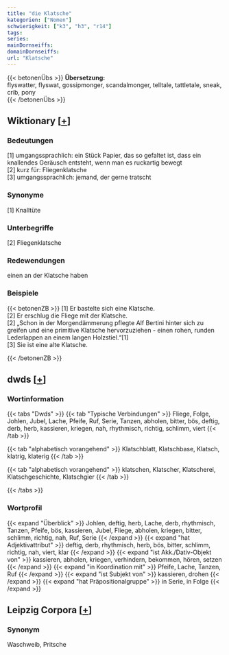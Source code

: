 ```yaml
---
title: "die Klatsche"
kategorien: ["Nomen"]
schwierigkeit: ["k3", "h3", "r14"]
tags:
series:
mainDornseiffs:
domainDornseiffs:
url: "Klatsche"
---
```


{{< betonenÜbs >}}
**Übersetzung:**  
flyswatter, flyswat, gossipmonger, scandalmonger, telltale, tattletale, sneak, crib, pony  
{{< /betonenÜbs >}}

## Wiktionary [[+](https://de.wiktionary.org/wiki/Klatsche)]

### Bedeutungen
[1] umgangssprachlich: ein Stück Papier, das so gefaltet ist, dass ein knallendes Geräusch entsteht, wenn man es ruckartig bewegt  
[2] kurz für: Fliegenklatsche  
[3] umgangssprachlich: jemand, der gerne tratscht  

### Synonyme
[1] Knalltüte  

### Unterbegriffe
[2] Fliegenklatsche  

### Redewendungen
einen an der Klatsche haben  

### Beispiele
{{< betonenZB >}}
[1] Er bastelte sich eine Klatsche.  
[2] Er erschlug die Fliege mit der Klatsche.  
[2] „Schon in der Morgendämmerung pflegte Alf Bertini hinter sich zu greifen und eine primitive Klatsche hervorzuziehen - einen rohen, runden Lederlappen an einem langen Holzstiel.“[1]  
[3] Sie ist eine alte Klatsche.  

{{< /betonenZB >}}


## dwds [[+](https://www.dwds.de/wb/Klatsche)]

### Wortinformation
{{< tabs "Dwds" >}}
{{< tab "Typische Verbindungen" >}}
Fliege, Folge, Johlen, Jubel, Lache, Pfeife, Ruf, Serie, Tanzen, abholen, bitter, bös, deftig, derb, herb, kassieren, kriegen, nah, rhythmisch, richtig, schlimm, viert
{{< /tab >}}

{{< tab "alphabetisch vorangehend" >}}
Klatschblatt, Klatschbase, Klatsch, klatrig, klaterig
{{< /tab >}}

{{< tab "alphabetisch vorangehend" >}}
klatschen, Klatscher, Klatscherei, Klatschgeschichte, Klatschgier
{{< /tab >}}

{{< /tabs >}}

### Wortprofil
{{< expand "Überblick" >}} Johlen, deftig, herb, Lache, derb, rhythmisch, Tanzen, Pfeife, bös, kassieren, Jubel, Fliege, abholen, kriegen, bitter, schlimm, richtig, nah, Ruf, Serie {{< /expand >}}
{{< expand "hat Adjektivattribut" >}} deftig, derb, rhythmisch, herb, bös, bitter, schlimm, richtig, nah, viert, klar {{< /expand >}}
{{< expand "ist Akk./Dativ-Objekt von" >}} kassieren, abholen, kriegen, verhindern, bekommen, hören, setzen {{< /expand >}}
{{< expand "in Koordination mit" >}} Pfeife, Lache, Tanzen, Ruf {{< /expand >}}
{{< expand "ist Subjekt von" >}} kassieren, drohen {{< /expand >}}
{{< expand "hat Präpositionalgruppe" >}} in Serie, in Folge {{< /expand >}}

## Leipzig Corpora [[+](https://corpora.uni-leipzig.de/en/res?word=Klatsche&corpusId=deu_newscrawl-public_2018)]


### Synonym
Waschweib, Pritsche

